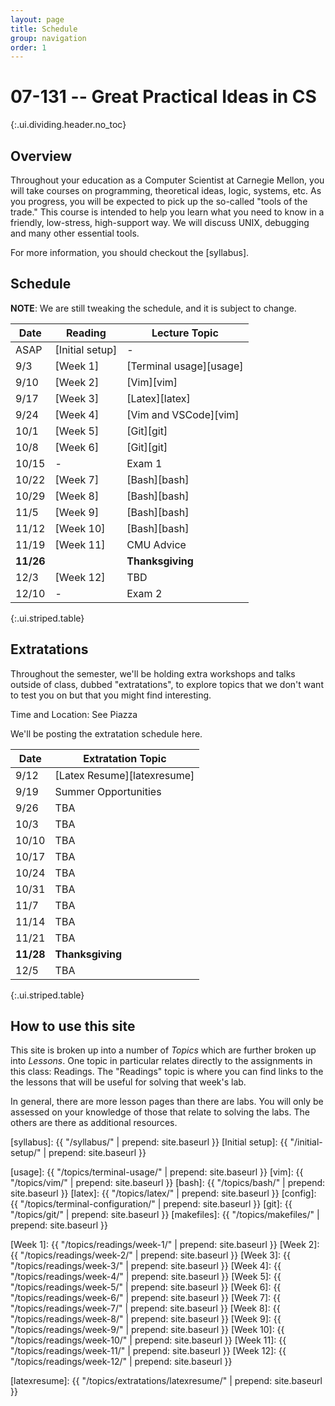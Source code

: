 ```yaml
---
layout: page
title: Schedule
group: navigation
order: 1
---
```


# 07-131 -- Great Practical Ideas in CS
{:.ui.dividing.header.no_toc}

## Overview

Throughout your education as a Computer Scientist at Carnegie Mellon, you will
take courses on programming, theoretical ideas, logic, systems, etc. As you
progress, you will be expected to pick up the so-called "tools of the trade."
This course is intended to help you learn what you need to know in a friendly,
low-stress, high-support way. We will discuss UNIX, debugging and many
other essential tools.

For more information, you should checkout the [syllabus].


## Schedule

**NOTE**: We are still tweaking the schedule, and it is subject to change.

| Date      | Reading         | Lecture Topic           |
| ----      | -------         | -------------           |
| ASAP      | [Initial setup] | -                       |
| 9/3       | [Week 1]        | [Terminal usage][usage] |
| 9/10      | [Week 2]        | [Vim][vim]              |
| 9/17      | [Week 3]        | [Latex][latex]          |
| 9/24      | [Week 4]        | [Vim and VSCode][vim]   |
| 10/1      | [Week 5]        | [Git][git]              |
| 10/8      | [Week 6]        | [Git][git]              |
| 10/15     | -               | Exam 1                  |
| 10/22     | [Week 7]        | [Bash][bash]            |
| 10/29     | [Week 8]        | [Bash][bash]            |
| 11/5      | [Week 9]        | [Bash][bash]            |
| 11/12     | [Week 10]       | [Bash][bash]            |
| 11/19     | [Week 11]       | CMU Advice              |
| __11/26__ |                 | __Thanksgiving__        |
| 12/3      | [Week 12]       | TBD                     |
| 12/10     | -               | Exam 2                  |
{:.ui.striped.table}

## Extratations

Throughout the semester, we'll be holding extra workshops and talks outside of
class, dubbed "extratations", to explore topics that we don't want to test you
on but that you might find interesting.

Time and Location: See Piazza

We'll be posting the extratation schedule here.

| Date         | Extratation Topic                     |
| ----         | -----                                 |
| 9/12         | [Latex Resume][latexresume]           |
| 9/19         | Summer Opportunities                  |
| 9/26         | TBA                                   |
| 10/3         | TBA                                   |
| 10/10        | TBA                                   |
| 10/17        | TBA                                   |
| 10/24        | TBA                                   |
| 10/31        | TBA                                   |
| 11/7         | TBA                                   |
| 11/14        | TBA                                   |
| 11/21        | TBA                                   |
| __11/28__    | __Thanksgiving__                      |
| 12/5         | TBA                                   |
{:.ui.striped.table}


## How to use this site

This site is broken up into a number of _Topics_ which are further broken up
into _Lessons_. One topic in particular relates directly to the assignments in
this class: Readings. The "Readings" topic is where you can find links to
the the lessons that will be useful for solving that week's lab.

In general, there are more lesson pages than there are labs. You will only be
assessed on your knowledge of those that relate to solving the labs. The others
are there as additional resources.



[syllabus]: {{ "/syllabus/" | prepend: site.baseurl }}
[Initial setup]: {{ "/initial-setup/" | prepend: site.baseurl }}

[usage]:     {{ "/topics/terminal-usage/"         | prepend: site.baseurl }}
[vim]:       {{ "/topics/vim/"                    | prepend: site.baseurl }}
[bash]:      {{ "/topics/bash/"                   | prepend: site.baseurl }}
[latex]:     {{ "/topics/latex/"                  | prepend: site.baseurl }}
[config]:    {{ "/topics/terminal-configuration/" | prepend: site.baseurl }}
[git]:       {{ "/topics/git/"                    | prepend: site.baseurl }}
[makefiles]: {{ "/topics/makefiles/"              | prepend: site.baseurl }}

[Week 1]:  {{ "/topics/readings/week-1/"  | prepend: site.baseurl }}
[Week 2]:  {{ "/topics/readings/week-2/"  | prepend: site.baseurl }}
[Week 3]:  {{ "/topics/readings/week-3/"  | prepend: site.baseurl }}
[Week 4]:  {{ "/topics/readings/week-4/"  | prepend: site.baseurl }}
[Week 5]:  {{ "/topics/readings/week-5/"  | prepend: site.baseurl }}
[Week 6]:  {{ "/topics/readings/week-6/"  | prepend: site.baseurl }}
[Week 7]:  {{ "/topics/readings/week-7/"  | prepend: site.baseurl }}
[Week 8]:  {{ "/topics/readings/week-8/"  | prepend: site.baseurl }}
[Week 9]:  {{ "/topics/readings/week-9/"  | prepend: site.baseurl }}
[Week 10]: {{ "/topics/readings/week-10/" | prepend: site.baseurl }}
[Week 11]: {{ "/topics/readings/week-11/" | prepend: site.baseurl }}
[Week 12]: {{ "/topics/readings/week-12/" | prepend: site.baseurl }}

[latexresume]: {{ "/topics/extratations/latexresume/" | prepend: site.baseurl }}
